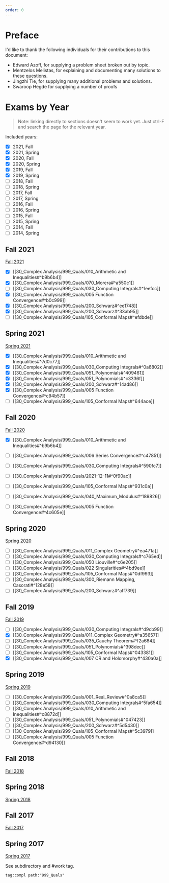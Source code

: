 ```yaml
---
order: 0
---
```


# Preface

I'd like to thank the following individuals for their contributions to this document:

- Edward Azoff, for supplying a problem sheet broken out by topic.
- Mentzelos Melistas, for explaining and documenting many solutions to these questions.
- Jingzhi Tie, for supplying many additional problems and solutions.
- Swaroop Hegde for supplying a number of proofs


# Exams by Year

> Note: linking directly to sections doesn't seem to work yet. Just ctrl-F and search the page for the relevant year.

Included years:

- [x] 2021, Fall
- [x] 2021, Spring
- [x] 2020, Fall
- [x] 2020, Spring
- [x] 2019, Fall
- [x] 2019, Spring
- [ ] 2018, Fall
- [ ] 2018, Spring
- [ ] 2017, Fall
- [ ] 2017, Spring
- [ ] 2016, Fall
- [ ] 2016, Spring
- [ ] 2015, Fall
- [ ] 2015, Spring
- [ ] 2014, Fall
- [ ] 2014, Spring

## Fall 2021

[Fall 2021](https://www.math.uga.edu/sites/default/files/inline-files/Complex_Qual_Fall2021.pdf)

- [x] [[30_Complex Analysis/999_Quals/010_Arithmetic and Inequalities#^b9b6b4]]
- [x] [[30_Complex Analysis/999_Quals/070_Morera#^a550c1]]
- [ ] [[30_Complex Analysis/999_Quals/030_Computing Integrals#^1eefcc]]
- [x] [[30_Complex Analysis/999_Quals/005 Function Convergence#^b0c999]]
- [x] [[30_Complex Analysis/999_Quals/200_Schwarz#^ee1748]]
- [x] [[30_Complex Analysis/999_Quals/200_Schwarz#^33ab95]]
- [ ] [[30_Complex Analysis/999_Quals/105_Conformal Maps#^efdbde]]

## Spring 2021

[Spring 2021](https://www.math.uga.edu/sites/default/files/inline-files/ComplexQual_Spring2020.pdf)

- [x] [[30_Complex Analysis/999_Quals/010_Arithmetic and Inequalities#^7d0c77]]
- [x] [[30_Complex Analysis/999_Quals/030_Computing Integrals#^0a6802]]
- [x] [[30_Complex Analysis/999_Quals/051_Polynomials#^409461]]
- [x] [[30_Complex Analysis/999_Quals/051_Polynomials#^c3336f]]
- [x] [[30_Complex Analysis/999_Quals/200_Schwarz#^14ad86]]
- [x] [[30_Complex Analysis/999_Quals/005 Function Convergence#^c94b57]]
- [ ] [[30_Complex Analysis/999_Quals/105_Conformal Maps#^644ace]]

## Fall 2020

[Fall 2020](https://www.math.uga.edu/sites/default/files/inline-files/Complex_Qual_Fall2020.pdf)

- [x] [[30_Complex Analysis/999_Quals/010_Arithmetic and Inequalities#^b9b6b4]]
- [ ] [[30_Complex Analysis/999_Quals/006 Series Convergence#^c47851]]
- [ ] [[30_Complex Analysis/999_Quals/030_Computing Integrals#^590fc7]]
- [ ] [[30_Complex Analysis/999_Quals/2021-12-11#^0f90ac]]
- [ ] [[30_Complex Analysis/999_Quals/105_Conformal Maps#^931c0a]]
- [ ] [[30_Complex Analysis/999_Quals/040_Maximum_Modulus#^189826]]
- [ ] [[30_Complex Analysis/999_Quals/005 Function Convergence#^4c605e]]


## Spring 2020

[Spring 2020](https://www.math.uga.edu/sites/default/files/inline-files/ComplexQual_Spring2020.pdf)

- [ ] [[30_Complex Analysis/999_Quals/011_Complex Geometry#^ea471a]]
- [ ] [[30_Complex Analysis/999_Quals/030_Computing Integrals#^c765ed]]
- [ ] [[30_Complex Analysis/999_Quals/050 Liouville#^c6e205]]
- [ ] [[30_Complex Analysis/999_Quals/022 Singularities#^4bd9ee]]
- [ ] [[30_Complex Analysis/999_Quals/105_Conformal Maps#^0df993]]
- [ ] [[30_Complex Analysis/999_Quals/300_Riemann Mapping, Casorati#^128e58]]
- [ ] [[30_Complex Analysis/999_Quals/200_Schwarz#^aff739]]

## Fall 2019

[Fall 2019](https://www.math.uga.edu/sites/default/files/ComplexQual_Fall2019.pdf)

- [ ] [[30_Complex Analysis/999_Quals/030_Computing Integrals#^d9cb99]]
- [x] [[30_Complex Analysis/999_Quals/011_Complex Geometry#^a35657]]
- [ ] [[30_Complex Analysis/999_Quals/035_Cauchy Theorem#^f2a684]]
- [ ] [[30_Complex Analysis/999_Quals/051_Polynomials#^398dec]]
- [ ] [[30_Complex Analysis/999_Quals/105_Conformal Maps#^043381]]
- [x] [[30_Complex Analysis/999_Quals/007 CR and Holomorphy#^430a0a]]

## Spring 2019

[Spring 2019](https://www.math.uga.edu/sites/default/files/ComplexQual_Sp19.pdf)

- [ ] [[30_Complex Analysis/999_Quals/001_Real_Review#^0a8ca5]]
- [ ] [[30_Complex Analysis/999_Quals/030_Computing Integrals#^5fa654]]
- [ ] [[30_Complex Analysis/999_Quals/010_Arithmetic and Inequalities#^c8872d]]
- [ ] [[30_Complex Analysis/999_Quals/051_Polynomials#^047423]]
- [ ] [[30_Complex Analysis/999_Quals/200_Schwarz#^5d5430]]
- [ ] [[30_Complex Analysis/999_Quals/105_Conformal Maps#^5c3979]]
- [ ] [[30_Complex Analysis/999_Quals/005 Function Convergence#^d94130]]

## Fall 2018

[Fall 2018](https://www.math.uga.edu/sites/default/files/inline-files/Complex%20Fall%202018pdf.pdf)

## Spring 2018

[Spring 2018](https://www.math.uga.edu/sites/default/files/inline-files/ComplexQual_Spring18.pdf)

## Fall 2017

[Fall 2017](https://www.math.uga.edu/sites/default/files/ComplexAnaQual2017.pdf)

## Spring 2017

[Spring 2017](https://www.math.uga.edu/sites/default/files/ComplexAnalysis_Spring2017.pdf)


See subdirectory and #work tag.
  
```query
tag:compl path:"999_Quals"
```


